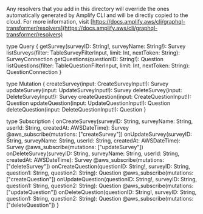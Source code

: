 Any resolvers that you add in this directory will override the ones automatically generated by Amplify CLI and will be directly copied to the cloud. 
For more information, visit [https://docs.amplify.aws/cli/graphql-transformer/resolvers](https://docs.amplify.aws/cli/graphql-transformer/resolvers)

type Query {
    getSurvey(surveyID: String!, surveyName: String!): Survey
    listSurveys(filter: TableSurveyFilterInput, limit: Int, nextToken: String): SurveyConnection
    getQuestions(questionID: String!): Question
    listQuestions(filter: TableQuestionFilterInput, limit: Int, nextToken: String): QuestionConnection
}

type Mutation {
    createSurvey(input: CreateSurveyInput!): Survey
    updateSurvey(input: UpdateSurveyInput!): Survey
    deleteSurvey(input: DeleteSurveyInput!): Survey
    createQuestion(input: CreateQuestionInput!): Question
    updateQuestion(input: UpdateQuestionInput!): Question
    deleteQuestion(input: DeleteQuestionInput!): Question
}

type Subscription {
    onCreateSurvey(surveyID: String, surveyName: String, userId: String, createdAt: AWSDateTime): Survey @aws_subscribe(mutations: ["createSurvey"])
    onUpdateSurvey(surveyID: String, surveyName: String, userId: String, createdAt: AWSDateTime): Survey @aws_subscribe(mutations: ["updateSurvey"])
    onDeleteSurvey(surveyID: String, surveyName: String, userId: String, createdAt: AWSDateTime): Survey @aws_subscribe(mutations: ["deleteSurvey"])
    onCreateQuestion(questionID: String!, surveyID: String, question1: String, question2: String): Question @aws_subscribe(mutations: ["createQuestion"])
    onUpdateQuestion(questionID: String!, surveyID: String, question1: String, question2: String): Question @aws_subscribe(mutations: ["updateQuestion"])
    onDeleteQuestion(questionID: String!, surveyID: String, question1: String, question2: String): Question @aws_subscribe(mutations: ["deleteQuestion"])
}